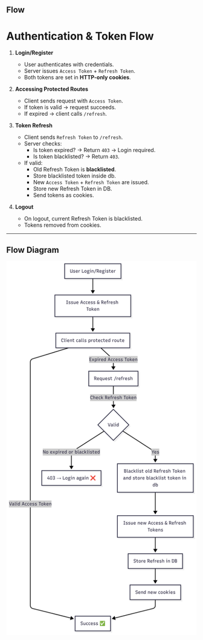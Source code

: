## Flow

# Authentication & Token Flow

1. **Login/Register**
   - User authenticates with credentials.
   - Server issues `Access Token` + `Refresh Token`.
   - Both tokens are set in **HTTP-only cookies**.

2. **Accessing Protected Routes**
   - Client sends request with `Access Token`.
   - If token is valid → request succeeds.
   - If expired → client calls `/refresh`.

3. **Token Refresh**
   - Client sends `Refresh Token` to `/refresh`.
   - Server checks:
     - Is token expired? → Return `403` → Login required.
     - Is token blacklisted? → Return `403`.
   - If valid:
     - Old Refresh Token is **blacklisted**.
     - Store blacklisted token inside db.
     - New `Access Token` + `Refresh Token` are issued.
     - Store new Refresh Token in DB.
     - Send tokens as cookies.

4. **Logout**
   - On logout, current Refresh Token is blacklisted.
   - Tokens removed from cookies.

---

## Flow Diagram

![Auth Flow](./assets/auth-flow.png)
